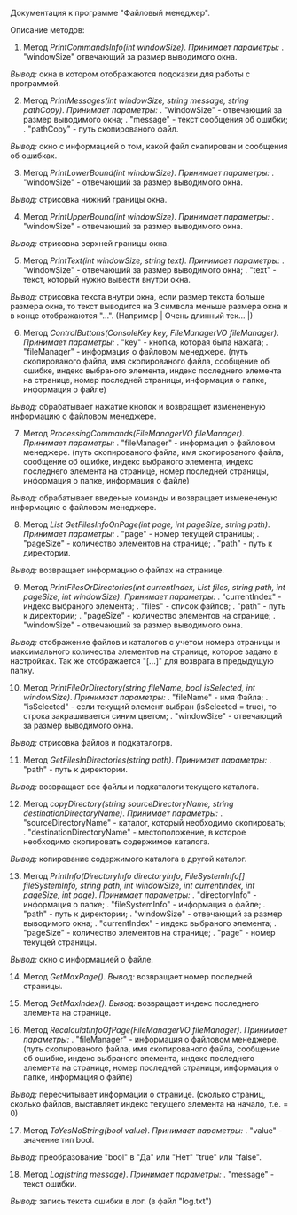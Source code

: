 Документация к программе "Файловый менеджер".

Описание методов:
1. Метод *PrintCommandsInfo(int windowSize)*.
*Принимает параметры:* 
․ "windowSize" отвечающий за размер выводимого окна.

*Вывод:* окна в котором отображаются подсказки для работы с программой.

2. Метод *PrintMessages(int windowSize, string message, string pathCopy)*.
*Принимает параметры:*
․ "windowSize" - отвечающий за размер выводимого окна;
․ "message" - текст сообщения об ошибки;
․ "pathCopy" - путь скопированого файл.

*Вывод:* окно с информацией о том, какой файл скапирован и сообщения об ошибках.

3. Метод *PrintLowerBound(int windowSize)*.
*Принимает параметры:*
․ "windowSize" - отвечающий за размер выводимого окна.

*Вывод:* отрисовка нижний границы окна.

4. Метод *PrintUpperBound(int windowSize)*.
*Принимает параметры:*
․ "windowSize" - отвечающий за размер выводимого окна.

*Вывод:* отрисовка верхней границы окна.

5. Метод *PrintText(int windowSize, string text)*.
*Принимает параметры:*
․ "windowSize" - отвечающий за размер выводимого окна;
․ "text" - текст, который нужно вывести внутри окна.

*Вывод:* отрисовка текста внутри окна, если размер текста больше размера окна, то текст выводится на 3 символа меньше размера окна и в конце отображаются "...". (Например | Очень длинный тек... |)

6. Метод *ControlButtons(ConsoleKey key, FileManagerVO fileManager)*.
*Принимает параметры:*
․ "key" - кнопка, которая была нажата;
․ "fileManager" - информация о файловом менеджере. (путь скопированого файла, имя скопированого файла, сообщение об ошибке, индекс выбраного элемента, индекс последнего элемента на странице, номер последней страницы, информация о папке, информация о файле)

*Вывод:* обрабатывает нажатие кнопок и возвращает изменененую информацию о файловом менеджере.

7. Метод *ProcessingCommands(FileManagerVO fileManager)*.
*Принимает параметры:*
․ "fileManager" - информация о файловом менеджере. (путь скопированого файла, имя скопированого файла, сообщение об ошибке, индекс выбраного элемента, индекс последнего элемента на странице, номер последней страницы, информация о папке, информация о файле)

*Вывод:* обрабатывает введеные команды и возвращает изменененую информацию о файловом менеджере.

8. Метод *List<FileSystemInfo> GetFilesInfoOnPage(int page, int pageSize, string path)*.
*Принимает параметры:*
․ "page" - номер текущей страницы;
․ "pageSize" - количество элементов на странице;
․ "path" - путь к директории.

*Вывод:* возвращает информацию о файлах на странице.

9. Метод *PrintFilesOrDirectories(int currentIndex, List<FileSystemInfo> files, string path, int pageSize, int windowSize)*.
*Принимает параметры:*
․ "currentIndex" - индекс выбраного элемента;
․ "files" - cписок файлов;
․ "path" - путь к директории;
․ "pageSize" - количество элементов на странице;
․ "windowSize" - отвечающий за размер выводимого окна.

*Вывод:* отображение файлов и каталогов с учетом номера страницы и максимального количества элементов на странице, которое задано в настройках. Так же отображается "[...]" для возврата в предыдущую папку.

10. Метод *PrintFileOrDirectory(string fileName, bool isSelected, int windowSize)*.
*Принимает параметры:*
․ "fileName" - имя Файла;
․ "isSelected" - если текущий элемент выбран (isSelected = true), то строка закрашивается синим цветом;
․ "windowSize" - отвечающий за размер выводимого окна.

*Вывод:* отрисовка файлов и подкаталогрв.

11. Метод *GetFilesInDirectories(string path)*.
*Принимает параметры:*
․ "path" - путь к директории.

*Вывод:* возвращает все файлы и подкаталоги текущего каталога.

12. Метод *copyDirectory(string sourceDirectoryName, string destinationDirectoryName)*.
*Принимает параметры:*
․ "sourceDirectoryName" - каталог, который необходимо скопировать;
․ "destinationDirectoryName" - местоположение, в которое необходимо скопировать содержимое каталога.

*Вывод:* копирование содержимого каталога в другой каталог.

13. Метод *PrintInfo(DirectoryInfo directoryInfo, FileSystemInfo[] fileSystemInfo, string path, int windowSize, int currentIndex, int pageSize, int page)*.
*Принимает параметры:*
․ "directoryInfo" - информация о папке;
․ "fileSystemInfo" - информация о файле;
․ "path" - путь к директории;
․ "windowSize" - отвечающий за размер выводимого окна;
․ "currentIndex" - индекс выбраного элемента;
․ "pageSize" - количество элементов на странице;
․ "page" - номер текущей страницы.

*Вывод:* окно с информацией о файле.

14. Метод *GetMaxPage()*.
*Вывод:* возвращает номер последней страницы.

15. Метод *GetMaxIndex()*.
*Вывод:* возвращает индекс последнего элемента на странице.

16. Метод *RecalculatInfoOfPage(FileManagerVO fileManager)*.
*Принимает параметры:*
․ "fileManager" - информация о файловом менеджере. (путь скопированого файла, имя скопированого файла, сообщение об ошибке, индекс выбраного элемента, индекс последнего элемента на странице, номер последней страницы, информация о папке, информация о файле)

*Вывод:* пересчитывает информации о странице. (сколько страниц, сколько файлов, выставляет индекс текущего элемента на начало, т.е. = 0)

17. Метод *ToYesNoString(bool value)*.
*Принимает параметры:*
․ "value" - значение тип bool.

*Вывод:* преобразование "bool" в "Да" или "Нет" "true" или "false".

18. Метод *Log(string message)*.
*Принимает параметры:*
․ "message" - текст ошибки.

*Вывод:* запись текста ошибки в лог. (в файл "log.txt")
